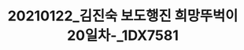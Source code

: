 ---
reference_code: 
date: 
draft: 
level_of_description: 
media_type: 
title: 20210122_김진숙 보도행진 희망뚜벅이 20일차-_1DX7581
description: |
  20210122_김진숙 보도행진 희망뚜벅이 20일차-_1DX7581 사진입니다. 20210122_김진숙 보도행진 희망뚜벅이 20일차-_1DX7581 사진입니다.
  20210122_김진숙 보도행진 희망뚜벅이 20일차-_1DX7581 사진입니다.20210122_김진숙 보도행진 희망뚜벅이 20일차-_1DX7581 사진입니다.20210122_김진숙 보도행진 희망뚜벅이 20일차-_1DX7581 사진입니다.20210122_김진숙 보도행진 희망뚜벅이 20일차-_1DX7581 사진입니다.
weight: 
modified_at: 
created_at: 
link: 
components: 
  - "https://kctu-photo.s3.ap-northeast-2.amazonaws.com/2021년/1월/20210122_김진숙 보도행진 희망뚜벅이 20일차/_1DX7581.jpg"
tags: 
  - 김진숙
  - 보도행진
creators: 
  - 건설산업연맹
  - 공공운수노조
  - 공무원노조
  - 교수노조
  - 금속노조
  - 대학노조
  - 보건의료노조
  - 비정규교수노조
  - 사무금융노조·연맹
  - 서비스연맹
  - 민주일반연맹
  - 언론노조
  - 민주여성노조
  - 전교조
  - 정보경제연맹
  - 화학섬유연맹
  - 서울지역본부
  - 경기도지역본부
  - 인천지역본부
  - 충북지역본부
  - 대전지역본부
  - 세종충남지역본부
  - 전북지역본부
  - 광주지역본부
  - 전남지역본부
  - 경북지역본부
  - 대구지역본부
  - 경남지역본부
  - 부산지역본부
  - 강원지역본부
  - 제주지역본부
subjects: 
  - 공공부문
  - 비정규직
  - 직접고용
  - 최저임금
  - 노동안전
  - 노동정책
  - 이주노동
  - 차별철폐
  - 여성·소수자 
  - 통일·역사
  - 청년·미조직
  - 현장투쟁
events:
  - 노동절
  - 전국노동자대회
  - 비정규직철폐전국노동자대회
  - 결의대회
  - 기자회견 
  - 농성
  - 진입투쟁
  - 저지투쟁
  - 1인시위
  - 토론회
  - 간담회
  - 시무식
  - 현장노동자
  - 인터뷰
venues:
  - 청와대 분수대
  - 국회 앞
  - 세종문화회관 계단
  - 서울고용노동청
  - 고용노동부
  - 기획재정부
  - 민주노총 교육장
  - 민주노총 대회의실
public_access_status: 
copyright_status: 
---